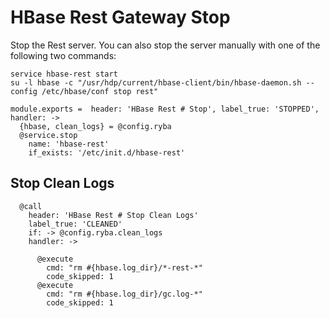 
# HBase Rest Gateway Stop

Stop the Rest server. You can also stop the server manually with one of
the following two commands:

```
service hbase-rest start
su -l hbase -c "/usr/hdp/current/hbase-client/bin/hbase-daemon.sh --config /etc/hbase/conf stop rest"
```

    module.exports =  header: 'HBase Rest # Stop', label_true: 'STOPPED', handler: ->
      {hbase, clean_logs} = @config.ryba
      @service.stop
        name: 'hbase-rest'
        if_exists: '/etc/init.d/hbase-rest'

## Stop Clean Logs

      @call
        header: 'HBase Rest # Stop Clean Logs'
        label_true: 'CLEANED'
        if: -> @config.ryba.clean_logs
        handler: ->

          @execute
            cmd: "rm #{hbase.log_dir}/*-rest-*"
            code_skipped: 1
          @execute
            cmd: "rm #{hbase.log_dir}/gc.log-*"
            code_skipped: 1
